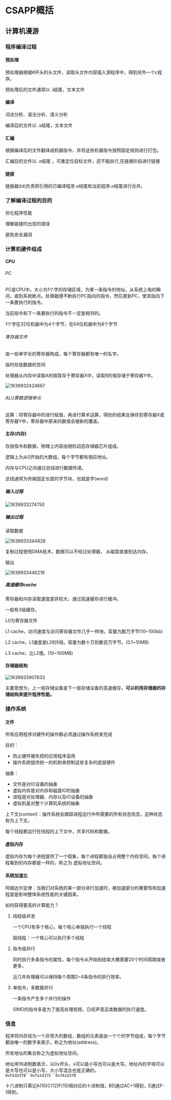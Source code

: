 # CSAPP概括

## 计算机漫游

### 程序编译过程

#### 预处理

预处理器根据#开头的头文件，读取头文件内容插入源程序中，得到另外一个c程序。

预处理后的文件通常以  .i结尾，文本文件

#### 编译

词法分析、语法分析、语义分析

编译后的文件以 .s结尾，文本文件

#### 汇编

根据编译后的文件翻译成机器指令，并将这些机器指令按照固定规则进行打包。

汇编后的文件以 .o结尾 ，可重定位目标文件，还不能执行,在链接阶段进行链接

#### 链接

链接器(Id)负责把引用的已编译程序.o结尾和当前程序.o结尾进行合并。

### 了解编译过程的目的

优化程序性能

理解链接时出现的错误

避免安全漏洞

### 计算机硬件组成

#### CPU

###### PC

PC是CPU中，大小为1个字的存储区域，为某一条指令的地址。从系统上电的瞬间，直到系统断点。处理器便不断执行PC指向的指令，然后更新PC，使其指向下一条要执行的指令。

当前指令和下一条要执行的指令不一定是相邻的。

1个字在32位机器中为4个字节，在64位机器中为8个字节

###### 寄存器文件

由一些单字长的寄存器构成，每个寄存器都有唯一的名字。

临时存放数据的空间

处理器从内存中读取A的值暂存于寄存器X中，读取B的值存储于寄存器Y中。

![1639932424667](C:\Users\ASUS\AppData\Roaming\Typora\typora-user-images\1639932424667.png)

###### ALU算数逻辑单元

运算：将寄存器中的进行赋值，再进行算术运算，得到的结果会保存到寄存器X或寄存器Y中，寄存器中原来的数值会被新的覆盖。

#### 主存(内存)

存放指令和数据，物理上内容由随机动态存储器芯片组成。

逻辑上为从0开始的大数组，每个字节都有相应地址。

内存与CPU之间通过总线进行数据传递。

总线通常为传输固定长度的字节块，也就是字(word)

##### 输入过程

![1639933274750](C:\Users\ASUS\AppData\Roaming\Typora\typora-user-images\1639933274750.png)

##### 输出过程

读取数据

![1639933344828](C:\Users\ASUS\AppData\Roaming\Typora\typora-user-images\1639933344828.png)

复制过程使用DMA技术，数据可以不经过处理器， 从磁盘直接到达内存。

输出

![1639933440219](C:\Users\ASUS\AppData\Roaming\Typora\typora-user-images\1639933440219.png)

##### 高速缓存cache

寄存器和内存读取速度差异较大，通过高速缓存进行缓冲。

一般有3级缓存。

L0为寄存器文件

L1 cache，访问速度与访问寄存器文件几乎一样快。容量为数万字节(10~100kb)

L2 cache，L1速度是L2的5倍。容量为数十万到数百万字节。(0.1~10MB)

L3 cache，比L2慢。(10~100MB)

#### 存储器结构

![1639933907633](C:\Users\ASUS\AppData\Roaming\Typora\typora-user-images\1639933907633.png)

主要思想为，上一层存储设备是下一层存储设备的高速缓存，**可以利用存储器的存储结构来提升程序性能。**

### 操作系统

#### 文件

所有应用程序对硬件的操作都必须通过操作系统来完成      

目的：

- 防止硬件被失控的应用程序滥用
- 操作系统提供统一的机制来控制这些复杂的底层硬件

抽象：

- 文件是对IO设备的抽象
- 虚拟内存是对内存和磁盘IO的抽象
- 进程是对处理器、内存以及IO设备的抽象
- 虚拟机是对整个计算机系统的抽象

上下文(context)：操作系统会跟踪进程运行中所需要的所有状态信息，这种状态称为上下文。

每个线程都运行在线程的上下文中，共享代码和数据。

#### 虚拟内存

虚拟内存为每个进程提供了一个假象，每个进程都独自占用整个内存空间。每个进程看到的内存都是一样的，称之为 虚拟地址空间。

#### 系统加速比

阿姆达尔定律：当我们对系统的某一部分进行加速时，被加速部分的重要性和加速程度是影响整体系统性能的关键因素。

如何获得更高的计算能力？

1. 线程级并发

   一个CPU有多个核心，每个核心单独执行一个线程

   超线程：一个核心可以执行多个线程

2. 指令级并行

   同时执行多条指令的属性，每个指令从开始到结束大概需要20个时间周期或者更多。

   近几年处理器可以保持每个周期2~4条指令的执行效率。

3. 单指令，多数据并行

   一条指令产生多个并行的操作

   SIMD的指令多是为了提高处理视频，已经声音这类数据的执行速度。

### 信息

程序将内存视为一个非常大的数组，数组的元素是由一个个的字节组成，每个字节都由唯一的数字来表示，称之为地址(address)。

所有地址的集合称之为虚拟地址空间。

地址用16进制数表示，以0x开头，x可以是小写也可以是大写。地址内的字母可以是大写也可以是小写，大小写混合也是正确的。`0xFA1D37B``0xfa1d37b``0xfA1d37B`

十六进制只需记A(10)C(12)F(15)相对应的十进制值，BD通过AC+1得到，E通过F-1得到。



